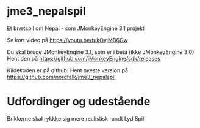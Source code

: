 # jme3_nepalspil
Et brætspil om Nepal - som JMonkeyEngine 3.1 projekt

Se kort video på https://youtu.be/tukOvjMB6Gw

Du skal bruge JMonkeyEngine 3.1, som er i beta  (ikke JMonkeyEngine 3.0)
Hent den på https://github.com/jMonkeyEngine/sdk/releases

Kildekoden er på github.
Hent nyeste version på https://github.com/nordfalk/jme3_nepalspil


# Udfordinger og udestående

Brikkerne skal rykkke sig mere realistisk rundt
Lyd
Spil